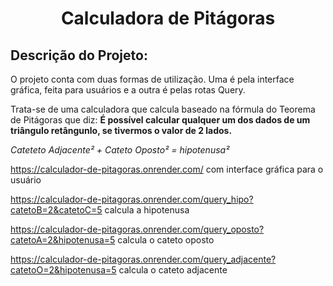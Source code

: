 <h1 align="center"> Calculadora de Pitágoras </h1>

## Descrição do Projeto:

O projeto conta com duas formas de utilização. Uma é pela interface gráfica, feita para usuários e a outra é pelas rotas Query.

Trata-se de uma calculadora que calcula baseado na fórmula do Teorema de Pitágoras que diz: **É possível calcular qualquer um dos dados de um triângulo retângunlo, se tivermos o valor de 2 lados.** 

*Cateteto Adjacente² + Cateto Oposto² = hipotenusa²*

https://calculador-de-pitagoras.onrender.com/
com interface gráfica para o usuário


https://calculador-de-pitagoras.onrender.com/query_hipo?catetoB=2&catetoC=5
calcula a hipotenusa

https://calculador-de-pitagoras.onrender.com/query_oposto?catetoA=2&hipotenusa=5
calcula o cateto oposto

https://calculador-de-pitagoras.onrender.com/query_adjacente?catetoO=2&hipotenusa=5
calcula o cateto adjacente
